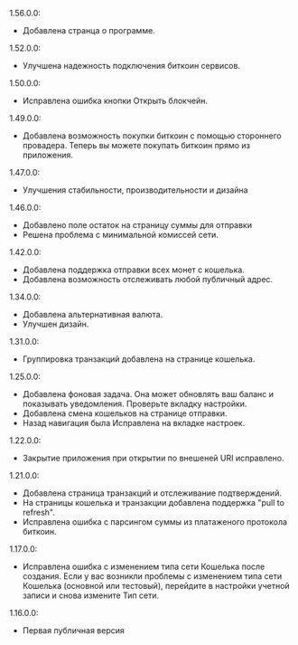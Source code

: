 ﻿1.56.0.0:
- Добавлена странца о программе.

1.52.0.0:
- Улучшена надежность подключения биткоин сервисов.

1.50.0.0:
- Исправлена ошибка кнопки Открыть блокчейн.

1.49.0.0:
- Добавлена возможность покупки биткоин с помощью стороннего провадера. Теперь вы можете покупать биткоин прямо из приложения.

1.47.0.0:
- Улучшения стабильности, производительности и дизайна

1.46.0.0:
- Добавлено поле остаток на страницу суммы для отправки
- Решена проблема с минимальной комиссей сети.

1.42.0.0:
- Добавлена поддержка отправки всех монет с кошелька.
- Добавлена возможность отслеживать любой публичный адрес.

1.34.0.0:
- Добавлена альтернативная валюта.
- Улучшен дизайн.

1.31.0.0:
- Группировка транзакций добавлена на странице кошелька.

1.25.0.0:
- Добавлена фоновая задача. Она может обновлять ваш баланс и показывать уведомления. Проверьте вкладку настройки.
- Добавлена смена кошельков на странице отправки.
- Назад навигация была Исправлена на вкладке настроек.

1.22.0.0:
- Закрытие приложения при открытии по внешеней URI исправлено.

1.21.0.0:
- Добавлена страница транзакций и отслеживание подтверждений.
- На страницы кошелька и транзакции добавлена поддержка "pull to refresh".
- Исправлена ошибка с парсингом суммы из платаженого протокола биткоин.

1.17.0.0:
- Исправлена ошибка с изменением типа сети Кошелька после создания. Если у вас возникли проблемы с изменением типа сети Кошелька (основной или тестовый), перейдите в настройки учетной записи и снова измените Тип сети.

1.16.0.0:
- Первая публичная версия